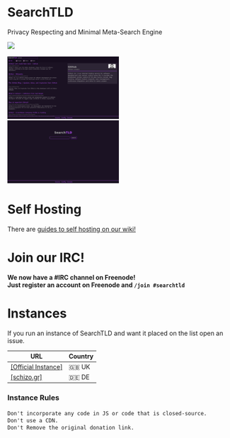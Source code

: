 # SearchTLD
Privacy Respecting and Minimal Meta-Search Engine



<a href="https://github.com/avitld/SearchTLD/blob/main/LICENSE"><img src="https://img.shields.io/github/license/avitld/SearchTLD?color=purple&style=for-the-badge"></a>

<img src=".github/scr1.png" style="max-height: 50%; max-width: 50%;">
<img src=".github/scr2.png" style="max-height: 50%; max-width: 50%;">

# Self Hosting
There are [guides to self hosting on our wiki!](https://git.searchtld.com/Avitld/SearchTLD/wiki)

# Join our IRC!

<b>We now have a #IRC channel on Freenode!<br/>
 Just register an account on Freenode and ``/join #searchtld``
  </b>

# Instances

If you run an instance of SearchTLD and want it placed on the list open an issue.

| URL | Country |
| --- | --- |
| [[Official Instance]](https://searchtld.com) | 🇬🇧 UK |
| [[schizo.gr]](https://search.schizo.gr) | 🇩🇪 DE |

### Instance Rules
```
Don't incorporate any code in JS or code that is closed-source.
Don't use a CDN.
Don't Remove the original donation link.
```

